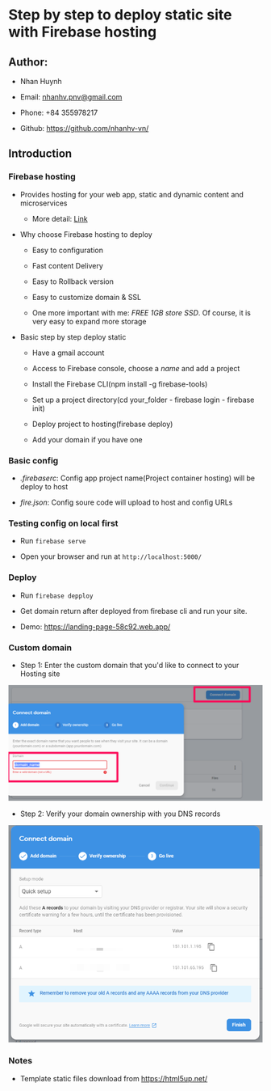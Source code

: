 # Step by step to deploy static site with Firebase hosting

## Author:

- Nhan Huynh

- Email: nhanhv.pnv@gmail.com

- Phone: +84 355978217

- Github: https://github.com/nhanhv-vn/

## Introduction

### Firebase hosting
   - Provides hosting for your web app, static and dynamic content and microservices

       - More detail: [Link](https://firebase.google.com/docs/hosting)

- Why choose Firebase hosting to deploy

    - Easy to configuration

    - Fast content Delivery

    - Easy to Rollback version

    - Easy to customize domain & SSL

    - One more important with me: *FREE 1GB store SSD*. Of course, it is very easy to expand more storage

- Basic step by step deploy static

    - Have a gmail account

    - Access to Firebase console, choose a *name* and add a project

    - Install the Firebase CLI(npm install -g firebase-tools)

    - Set up a project directory(cd your_folder - firebase login - firebase init)

    - Deploy project to hosting(firebase deploy)

    - Add your domain if you have one

### Basic config

- *.firebaserc*: Config app project name(Project container hosting) will be deploy to host

- *fire.json*: Config soure code will upload to host and config URLs

### Testing config on local first

- Run `firebase serve`

- Open your browser and run at `http://localhost:5000/`

### Deploy

- Run `firebase depploy`

- Get domain return after deployed from firebase cli and run your site.

- Demo: https://landing-page-58c92.web.app/


### Custom domain 

- Step 1: Enter the custom domain that you'd like to connect to your Hosting site

![Step_1](https://github.com/nhanhv-vn/firebase-hosting/blob/develop/Step_1.png)


- Step 2: Verify your domain ownership with you DNS records

![Step_2](https://github.com/nhanhv-vn/firebase-hosting/blob/develop/Step_2.png)

### Notes

- Template static files download from https://html5up.net/
